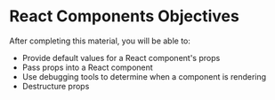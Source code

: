 # React Components Objectives

After completing this material, you will be able to:

* Provide default values for a React component's props
* Pass props into a React component
* Use debugging tools to determine when a component is rendering
* Destructure props
